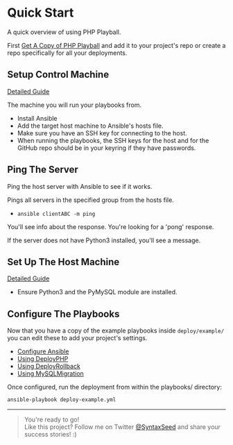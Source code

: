 # Quick Start

A quick overview of using PHP Playball.

First [Get A Copy of PHP Playball](get-playball.md) and add it to your project's repo or create a repo specifically for all your deployments.

## Setup Control Machine

[Detailed Guide](setup-control.md)

The machine you will run your playbooks from.

- Install Ansible
- Add the target host machine to Ansible's hosts file.
- Make sure you have an SSH key for connecting to the host.
- When running the playbooks, the SSH keys for the host and for the GitHub repo should be in your keyring if they have passwords.

## Ping The Server

Ping the host server with Ansible to see if it works.

Pings all servers in the specified group from the hosts file.

- `ansible clientABC -m ping`

You'll see info about the response. You're looking for a 'pong' response.

If the server does not have Python3 installed, you'll see a message.

## Set Up The Host Machine

[Detailed Guide](setup-host.md)

- Ensure Python3 and the PyMySQL module are installed.


## Configure The Playbooks

Now that you have a copy of the example playbooks inside `deploy/example/` you can edit these to add your project's settings.

- [Configure Ansible](configure-ansible.md)
- [Using DeployPHP](use-deploy.md)
- [Using DeployRollback](use-rollback.md)
- [Using MySQLMigration](use-mysqlmigration.md)

Once configured, run the deployment from within the playbooks/ directory:

```bash
ansible-playbook deploy-example.yml
```

---

> You're ready to go!\
> Like this project? Follow me on Twitter [@SyntaxSeed](https://twitter.com/syntaxseed) and share your success stories! :)

